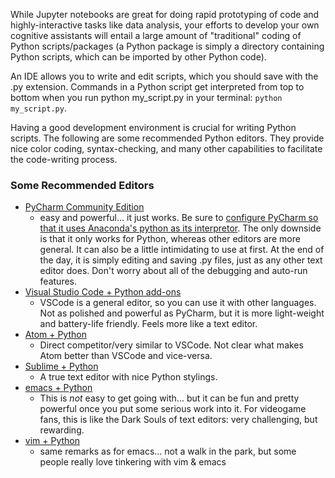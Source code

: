 While Jupyter notebooks are great for doing rapid prototyping of code and highly-interactive tasks like data analysis, your efforts to 
develop your own cognitive assistants will entail a large amount of "traditional" coding of Python scripts/packages (a Python package is 
simply a directory containing Python scripts, which can be imported by other Python code).

An IDE allows you to write and edit scripts, which you should save with the .py extension. Commands in a Python script get interpreted 
from top to bottom when you run python my_script.py in your terminal: `python my_script.py`.

Having a good development environment is crucial for writing Python scripts. The following are some recommended Python editors. They 
provide nice color coding, syntax-checking, and many other capabilities to facilitate the code-writing process.

### Some Recommended Editors
  - [PyCharm Community Edition](https://www.jetbrains.com/pycharm/download/#section=windows)
     - easy and powerful... it just works. Be sure to [configure PyCharm so that it uses Anaconda's python as its interpretor](https://docs.continuum.io/anaconda/user-guide/tasks/integration/pycharm). The only downside is that it only works for Python, whereas other editors are more general. It can also be a little intimidating to use at first. At the end of the day, it is simply editing and saving .py files, just as any other text editor does. Don't worry about all of the debugging and auto-run features.
  - [Visual Studio Code + Python add-ons](https://code.visualstudio.com/docs/languages/python)
     - VSCode is a general editor, so you can use it with other languages. Not as polished and powerful as PyCharm, but it is more light-weight and battery-life friendly. Feels more like a text editor.
  - [Atom + Python](http://www.marinamele.com/install-and-configure-atom-editor-for-python)
     - Direct competitor/very similar to VSCode. Not clear what makes Atom better than VSCode and vice-versa.
  - [Sublime + Python](https://realpython.com/blog/python/setting-up-sublime-text-3-for-full-stack-python-development/)
     - A true text editor with nice Python stylings.
  - [emacs + Python](https://realpython.com/blog/python/emacs-the-best-python-editor/) 
     - This is *not* easy to get going with... but it can be fun and pretty powerful once you put some serious work into it. For videogame fans, this is like the Dark Souls of text editors: very challenging, but rewarding.
  - [vim + Python](https://realpython.com/blog/python/vim-and-python-a-match-made-in-heaven/) 
     - same remarks as for emacs... not a walk in the park, but some people really love tinkering with vim & emacs
